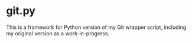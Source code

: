 # git.py
This is a framework for Python version of my Git wrapper script, including my original version as a work-in-progress.

